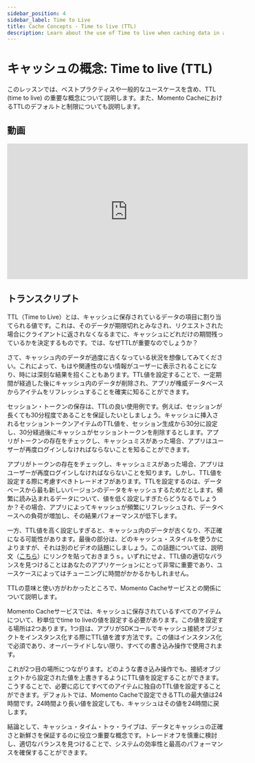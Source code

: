 ```yaml
---
sidebar_position: 4
sidebar_label: Time to Live
title: Cache Concepts - Time to live (TTL)
description: Learn about the use of Time to live when caching data in a high speed serverless managed cache. 
---
```


# キャッシュの概念: Time to live (TTL)

このレッスンでは、ベストプラクティスや一般的なユースケースを含め、TTL (time to live) の重要な概念について説明します。また、Momento CacheにおけるTTLのデフォルトと制限についても説明します。

## 動画
<iframe width="560" height="315" src="https://www.youtube.com/embed/FDmk6RP8-b0" title="YouTube video player" frameborder="0" allow="accelerometer; autoplay; clipboard-write; encrypted-media; gyroscope; picture-in-picture; web-share" allowfullscreen></iframe>

## トランスクリプト
TTL（Time to Live）とは、キャッシュに保存されているデータの項目に割り当てられる値です。これは、そのデータが期限切れとみなされ、リクエストされた場合にクライアントに返されなくなるまでに、キャッシュにどれだけの期間残っているかを決定するものです。では、なぜTTLが重要なのでしょうか？

さて、キャッシュ内のデータが過度に古くなっている状況を想像してみてください。これによって、もはや関連性のない情報がユーザーに表示されることになり、時には深刻な結果を招くこともあります。TTL値を設定することで、一定期間が経過した後にキャッシュ内のデータが削除され、アプリが権威データベースからアイテムをリフレッシュすることを確実に知ることができます。

セッション・トークンの保存は、TTLの良い使用例です。例えば、セッションが長くても30分程度であることを保証したいとしましょう。キャッシュに挿入されるセッショントークンアイテムのTTL値を、セッション生成から30分に設定し、30分経過後にキャッシュがセッショントークンを削除するとします。アプリがトークンの存在をチェックし、キャッシュミスがあった場合、アプリはユーザーが再度ログインしなければならないことを知ることができます。

アプリがトークンの存在をチェックし、キャッシュミスがあった場合、アプリはユーザーが再度ログインしなければならないことを知ります。しかし、TTL値を設定する際に考慮すべきトレードオフがあります。TTLを設定するのは、データベースから最も新しいバージョンのデータをキャッシュするためだとします。頻繁に読み込まれるデータについて、値を低く設定しすぎたらどうなるでしょうか？その場合、アプリによってキャッシュが頻繁にリフレッシュされ、データベースへの負荷が増加し、その結果パフォーマンスが低下します。

一方、TTL値を高く設定しすぎると、キャッシュ内のデータが古くなり、不正確になる可能性があります。最後の部分は、どのキャッシュ・スタイルを使うかによりますが、それは別のビデオの話題にしましょう。この話題については、説明文（[こちら](https://docs.momentohq.com/introduction/common-caching-patterns)）にリンクを貼っておきまうｓ。いずれにせよ、TTL値の適切なバランスを見つけることはあなたのアプリケーションにとって非常に重要であり、ユースケースによってはチューニングに時間がかかるかもしれません。

TTLの意味と使い方がわかったところで、Momento Cacheサービスとの関係について説明します。

Momento Cacheサービスでは、キャッシュに保存されているすべてのアイテムについて、秒単位でtime to liveの値を設定する必要があります。この値を設定する場所は2つあります。1つ目は、アプリがSDKコールでキャッシュ接続オブジェクトをインスタンス化する際にTTL値を渡す方法です。この値はインスタンス化で必須であり、オーバーライドしない限り、すべての書き込み操作で使用されます。

これが2つ目の場所につながります。どのような書き込み操作でも、接続オブジェクトから設定された値を上書きするようにTTL値を設定することができます。こうすることで、必要に応じてすべてのアイテムに独自のTTL値を設定することができます。デフォルトでは、Momento Cacheで設定できるTTLの最大値は24時間です。24時間より長い値を設定しても、キャッシュはその値を24時間に戻します。

結論として、キャッシュ・タイム・トゥ・ライブは、データとキャッシュの正確さと新鮮さを保証するのに役立つ重要な概念です。トレードオフを慎重に検討し、適切なバランスを見つけることで、システムの効率性と最高のパフォーマンスを確保することができます。
